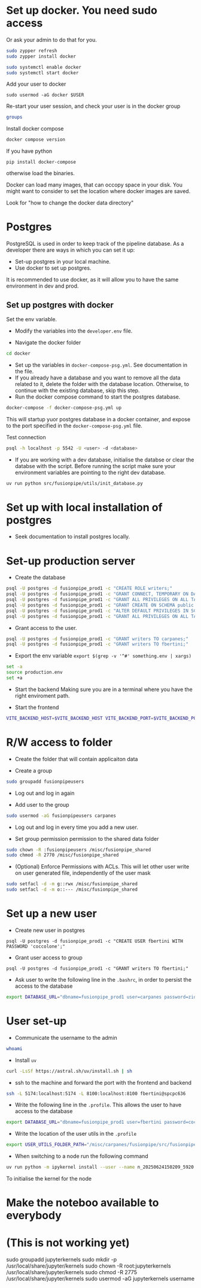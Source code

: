 
# Set up docker. You need sudo access
Or ask your admin to do that for you.

```bash
sudo zypper refresh
sudo zypper install docker

sudo systemctl enable docker
sudo systemctl start docker
```

Add your user to docker

```
sudo usermod -aG docker $USER
```

Re-start your user session, and check your user is in the docker group
```bash
groups
```

Install docker compose

```bash
docker compose version
```

If you have python
```
pip install docker-compose
```

otherwise load the binaries.

Docker can load many images, that can occopy space in your disk. You might want to consider to set the location where docker images are saved.

Look for "how to change the docker data directory"


# Postgres
PostgreSQL is used in order to keep track of the pipeline database. As a developer there are ways in which you can set it up:
- Set-up postgres in your local machine.
- Use docker to set up postgres.

It is recommended to use docker, as it will allow you to have the same environment in dev and prod.

## Set up postgres with docker

Set the env variable.

- Modify the variables into the `developer.env` file.

- Navigate the docker folder
```bash
cd docker
```

- Set up the variables in `docker-compose-psg.yml`. See documentation in the file.
- If you already have a database and you want to remove all the data related to it, delete the folder with the database location. Otherwise, to continue with the existing database, skip this step.
- Run the docker compose command to start the postgres database.
```bash
docker-compose -f docker-compose-psg.yml up
```
This will startup yuor postgres database in a docker container, and expose to the port specified in the `docker-compose-psg.yml` file.

Test connection
```bash
psql -h localhost -p 5542 -U <user> -d <database>
```

- If you are working with a dev database, initialise the databse or clear the databse with the script.
Before running the script make sure your environment variables are pointing to the right dev database.
```bash
uv run python src/fusionpipe/utils/init_database.py
```

# Set up with local installation of postgres
- Seek documentation to install postgres locally.


# Set-up production server

- Create the database

```bash
psql -U postgres -d fusionpipe_prod1 -c "CREATE ROLE writers;"
psql -U postgres -d fusionpipe_prod1 -c "GRANT CONNECT, TEMPORARY ON DATABASE fusionpipe_prod1 TO writers;"
psql -U postgres -d fusionpipe_prod1 -c "GRANT ALL PRIVILEGES ON ALL TABLES IN SCHEMA public TO writers;"
psql -U postgres -d fusionpipe_prod1 -c "GRANT CREATE ON SCHEMA public TO writers;"
psql -U postgres -d fusionpipe_prod1 -c "ALTER DEFAULT PRIVILEGES IN SCHEMA public GRANT ALL PRIVILEGES ON TABLES TO writers;"
psql -U postgres -d fusionpipe_prod1 -c "GRANT ALL PRIVILEGES ON ALL TABLES IN SCHEMA public TO writers;"
```

- Grant access to the user.

```bash
psql -U postgres -d fusionpipe_prod1 -c "GRANT writers TO carpanes;"
psql -U postgres -d fusionpipe_prod1 -c "GRANT writers TO fbertini;"
```



- Export the env variable
`export $(grep -v '^#' something.env | xargs)`

```bash
set -a
source production.env
set +a
```

- Start the backend
Making sure you are in a terminal where you have the right enviroment path.


- Start the frontend

```bash
VITE_BACKEND_HOST=$VITE_BACKEND_HOST VITE_BACKEND_PORT=$VITE_BACKEND_PORT  npm run dev -- --port $VITE_FRONTEND_PORT
```


# R/W access to folder

- Create the folder that will contain applicaiton data

- Create a group
```bash
sudo groupadd fusionpipeusers
```

- Log out and log in again

- Add user to the group
```bash
sudo usermod -aG fusionpipeusers carpanes
```

- Log out and log in every time you add a new user.

- Set group permission permission to the shared data folder
```bash
sudo chown -R :fusionpipeusers /misc/fusionpipe_shared
sudo chmod -R 2770 /misc/fusionpipe_shared
```

- (Optional) Enforce Permissions with ACLs. This will let other user write on user generated file, independently of the user mask
```bash
sudo setfacl -d -m g::rwx /misc/fusionpipe_shared
sudo setfacl -d -m o::--- /misc/fusionpipe_shared
```

# Set up a new user 

- Create new user in postgres

`psql -U postgres -d fusionpipe_prod1 -c "CREATE USER fbertini WITH PASSWORD 'coccolone';"`

- Grant user access to group

`psql -U postgres -d fusionpipe_prod1 -c "GRANT writers TO fbertini;"`

- Ask user to write the following line in the `.bashrc`, in order to persist the access to the database

```bash
export DATABASE_URL="dbname=fusionpipe_prod1 user=carpanes password=zidane90 host=localhost port=5432"
```


# User set-up
- Communicate the username to the admin
```bash
whoami
```

- Install `uv`
```bash
curl -LsSf https://astral.sh/uv/install.sh | sh
```

- ssh to the machine and forward the port with the frontend and backend

```bash
ssh -L 5174:localhost:5174 -L 8100:localhost:8100 fbertini@spcpc636
```

- Write the following line in the `.profile`. This allows the user to have access to the database
```bash
export DATABASE_URL="dbname=fusionpipe_prod1 user=fbertini password=coccolone host=localhost port=5432"
```

- Write the location of the user utils in the `.profile`
```bash
export USER_UTILS_FOLDER_PATH="/misc/carpanes/fusionpipe/src/fusionpipe/user_utils"
```

- When switching to a node run the following command
```bash
uv run python -m ipykernel install --user --name n_20250624150209_5920 --display-name n_20250624150209_5920
```
To initialise the kernel for the node


# Make the noteboo available to everybody
# (This is not working yet)
sudo groupadd jupyterkernels
sudo mkdir -p /usr/local/share/jupyter/kernels
sudo chown -R root:jupyterkernels /usr/local/share/jupyter/kernels
sudo chmod -R 2775 /usr/local/share/jupyter/kernels
sudo usermod -aG jupyterkernels username